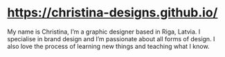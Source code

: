 # https://christina-designs.github.io/

My name is Christina, I’m a graphic designer based in Riga, Latvia. I specialise in 
brand design and I’m passionate about all forms of design. I also love the process of learning new things and teaching what I know. 
